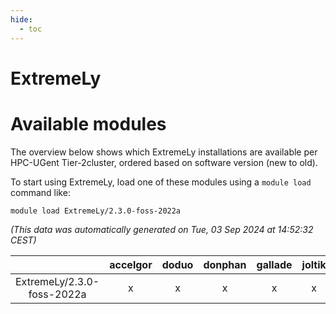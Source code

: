 ```yaml
---
hide:
  - toc
---
```


ExtremeLy
=========

# Available modules


The overview below shows which ExtremeLy installations are available per HPC-UGent Tier-2cluster, ordered based on software version (new to old).

To start using ExtremeLy, load one of these modules using a `module load` command like:

```shell
module load ExtremeLy/2.3.0-foss-2022a
```

*(This data was automatically generated on Tue, 03 Sep 2024 at 14:52:32 CEST)*  

| |accelgor|doduo|donphan|gallade|joltik|shinx|skitty|
| :---: | :---: | :---: | :---: | :---: | :---: | :---: | :---: |
|ExtremeLy/2.3.0-foss-2022a|x|x|x|x|x|-|x|
